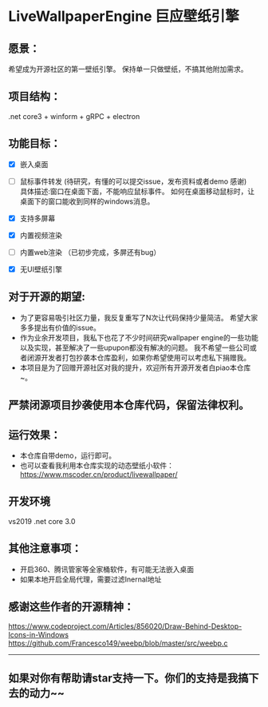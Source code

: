 # LiveWallpaperEngine 巨应壁纸引擎

## 愿景：
希望成为开源社区的第一壁纸引擎。
保持单一只做壁纸，不搞其他附加需求。

## 项目结构：
.net core3 + winform + gRPC + electron

## 功能目标：
- [x] 嵌入桌面
- [ ] 鼠标事件转发 (待研究，有懂的可以提交issue，发布资料或者demo 感谢)  
具体描述:窗口在桌面下面，不能响应鼠标事件。 如何在桌面移动鼠标时，让桌面下的窗口能收到同样的windows消息。

- [x] 支持多屏幕
- [x] 内置视频渲染
- [ ] 内置web渲染 （已初步完成，多屏还有bug）
- [x] 无UI壁纸引擎

## 对于开源的期望:
- 为了更容易吸引社区力量，我反复重写了N次让代码保持少量简洁。
希望大家多多提出有价值的issue。
- 作为业余开发项目，我私下也花了不少时间研究wallpaper engine的一些功能以及实现，甚至解决了一些upupon都没有解决的问题。
我不希望一些公司或者闭源开发者打包抄袭本仓库盈利，如果你希望使用可以考虑私下捐赠我。
- 本项目是为了回赠开源社区对我的提升，欢迎所有开源开发者白piao本仓库~。

## 严禁闭源项目抄袭使用本仓库代码，保留法律权利。

## 运行效果：
* 本仓库自带demo，运行即可。  
* 也可以查看我利用本仓库实现的动态壁纸小软件：   
https://www.mscoder.cn/product/livewallpaper/

## 开发环境
vs2019
.net core 3.0

## 其他注意事项：
* 开启360、腾讯管家等全家桶软件，有可能无法嵌入桌面
* 如果本地开启全局代理，需要过滤Inernal地址

## 感谢这些作者的开源精神：
https://www.codeproject.com/Articles/856020/Draw-Behind-Desktop-Icons-in-Windows  
https://github.com/Francesco149/weebp/blob/master/src/weebp.c  

---

## 如果对你有帮助请star支持一下。你们的支持是我搞下去的动力~~
